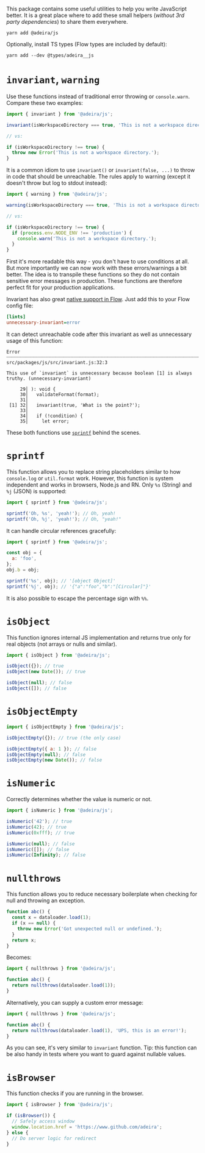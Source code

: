 This package contains some useful utilities to help you write JavaScript better. It is a great place where to add these small helpers (_without 3rd party dependencies_) to share them everywhere.

```text
yarn add @adeira/js
```

Optionally, install TS types (Flow types are included by default):

```text
yarn add --dev @types/adeira__js
```

# `invariant`, `warning`

Use these functions instead of traditional error throwing or `console.warn`. Compare these two examples:

```js
import { invariant } from '@adeira/js';

invariant(isWorkspaceDirectory === true, 'This is not a workspace directory.');

// vs:

if (isWorkspaceDirectory !== true) {
  throw new Error('This is not a workspace directory.');
}
```

It is a common idiom to use `invariant()` or `invariant(false, ...)` to throw in code that should be unreachable. The rules apply to warning (except it doesn't throw but log to stdout instead):

```js
import { warning } from '@adeira/js';

warning(isWorkspaceDirectory === true, 'This is not a workspace directory.');

// vs:

if (isWorkspaceDirectory !== true) {
  if (process.env.NODE_ENV !== 'production') {
    console.warn('This is not a workspace directory.');
  }
}
```

First it's more readable this way - you don't have to use conditions at all. But more importantly we can now work with these errors/warnings a bit better. The idea is to transpile these functions so they do not contain sensitive error messages in production. These functions are therefore perfect fit for your production applications.

Invariant has also great [native support in Flow](https://flow.org/en/docs/linting/rule-reference/#toc-unnecessary-invariant). Just add this to your Flow config file:

```ini
[lints]
unnecessary-invariant=error
```

It can detect unreachable code after this invariant as well as unnecessary usage of this function:

```text
Error ┈┈┈┈┈┈┈┈┈┈┈┈┈┈┈┈┈┈┈┈┈┈┈┈┈┈┈┈┈┈┈┈┈┈┈┈┈┈┈┈┈┈┈┈┈┈┈┈┈┈┈┈┈┈┈┈┈┈┈┈┈┈┈┈┈┈┈┈┈┈┈┈┈┈┈┈ src/packages/js/src/invariant.js:32:3

This use of `invariant` is unnecessary because boolean [1] is always truthy. (unnecessary-invariant)

     29│ ): void {
     30│   validateFormat(format);
     31│
 [1] 32│   invariant(true, 'What is the point?');
     33│
     34│   if (!condition) {
     35│     let error;
```

These both functions use [`sprintf`](#sprintf) behind the scenes.

# `sprintf`

This function allows you to replace string placeholders similar to how `console.log` or `util.format` work. However, this function is system independent and works in browsers, Node.js and RN. Only `%s` (String) and `%j` (JSON) is supported:

```js
import { sprintf } from '@adeira/js';

sprintf('Oh, %s', 'yeah!'); // Oh, yeah!
sprintf('Oh, %j', 'yeah!'); // Oh, "yeah!"
```

It can handle circular references gracefully:

```js
import { sprintf } from '@adeira/js';

const obj = {
  a: 'foo',
};
obj.b = obj;

sprintf('%s', obj); // '[object Object]'
sprintf('%j', obj); // '{"a":"foo","b":"[Circular]"}'
```

It is also possible to escape the percentage sign with `%%`.

# `isObject`

This function ignores internal JS implementation and returns true only for real objects (not arrays or nulls and similar).

```js
import { isObject } from '@adeira/js';

isObject({}); // true
isObject(new Date()); // true

isObject(null); // false
isObject([]); // false
```

# `isObjectEmpty`

```js
import { isObjectEmpty } from '@adeira/js';

isObjectEmpty({}); // true (the only case)

isObjectEmpty({ a: 1 }); // false
isObjectEmpty(null); // false
isObjectEmpty(new Date()); // false
```

# `isNumeric`

Correctly determines whether the value is numeric or not.

```js
import { isNumeric } from '@adeira/js';

isNumeric('42'); // true
isNumeric(42); // true
isNumeric(0xfff); // true

isNumeric(null); // false
isNumeric([]); // false
isNumeric(Infinity); // false
```

# `nullthrows`

This function allows you to reduce necessary boilerplate when checking for null and throwing an exception.

```js
function abc() {
  const x = dataloader.load(1);
  if (x == null) {
    throw new Error('Got unexpected null or undefined.');
  }
  return x;
}
```

Becomes:

```js
import { nullthrows } from '@adeira/js';

function abc() {
  return nullthrows(dataloader.load(1));
}
```

Alternatively, you can supply a custom error message:

```js
import { nullthrows } from '@adeira/js';

function abc() {
  return nullthrows(dataloader.load(1), 'UPS, this is an error!');
}
```

As you can see, it's very similar to `invariant` function. Tip: this function can be also handy in tests where you want to guard against nullable values.

# `isBrowser`

This function checks if you are running in the browser.

```js
import { isBrowser } from '@adeira/js';

if (isBrowser()) {
  // Safely access window
  window.location.href = 'https://www.github.com/adeira';
} else {
  // Do server logic for redirect
}
```
